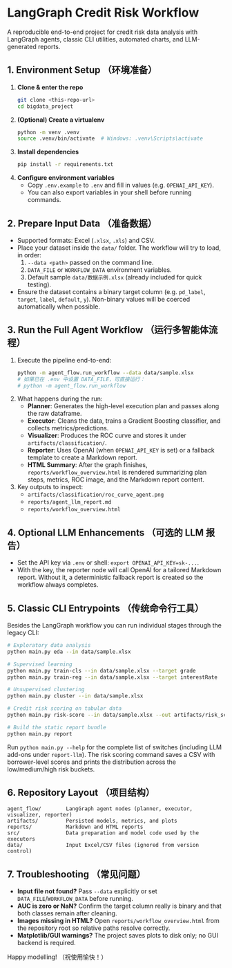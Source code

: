 ﻿# LangGraph Credit Risk Workflow

A reproducible end-to-end project for credit risk data analysis with LangGraph agents, classic CLI utilities, automated charts, and LLM-generated reports.

## 1. Environment Setup （环境准备）
1. **Clone & enter the repo**
   ```bash
   git clone <this-repo-url>
   cd bigdata_project
   ```
2. **(Optional) Create a virtualenv**
   ```bash
   python -m venv .venv
   source .venv/bin/activate  # Windows: .venv\Scripts\activate
   ```
3. **Install dependencies**
   ```bash
   pip install -r requirements.txt
   ```
4. **Configure environment variables**
   - Copy `.env.example` to `.env` and fill in values (e.g. `OPENAI_API_KEY`).
   - You can also export variables in your shell before running commands.

## 2. Prepare Input Data （准备数据）
- Supported formats: Excel (`.xlsx`, `.xls`) and CSV.
- Place your dataset inside the `data/` folder. The workflow will try to load, in order:
  1. `--data <path>` passed on the command line.
  2. `DATA_FILE` or `WORKFLOW_DATA` environment variables.
  3. Default sample `data/数据示例.xlsx` (already included for quick testing).
- Ensure the dataset contains a binary target column (e.g. `pd_label`, `target`, `label`, `default`, `y`). Non-binary values will be coerced automatically when possible.

## 3. Run the Full Agent Workflow （运行多智能体流程）
1. Execute the pipeline end-to-end:
   ```bash
   python -m agent_flow.run_workflow --data data/sample.xlsx
   # 如果已在 .env 中设置 DATA_FILE，可直接运行：
   # python -m agent_flow.run_workflow
   ```
2. What happens during the run:
   - **Planner**: Generates the high-level execution plan and passes along the raw dataframe.
   - **Executor**: Cleans the data, trains a Gradient Boosting classifier, and collects metrics/predictions.
   - **Visualizer**: Produces the ROC curve and stores it under `artifacts/classification/`.
   - **Reporter**: Uses OpenAI (when `OPENAI_API_KEY` is set) or a fallback template to create a Markdown report.
   - **HTML Summary**: After the graph finishes, `reports/workflow_overview.html` is rendered summarizing plan steps, metrics, ROC image, and the Markdown report content.
3. Key outputs to inspect:
   - `artifacts/classification/roc_curve_agent.png`
   - `reports/agent_llm_report.md`
   - `reports/workflow_overview.html`

## 4. Optional LLM Enhancements （可选的 LLM 报告）
- Set the API key via `.env` or shell: `export OPENAI_API_KEY=sk-...`.
- With the key, the reporter node will call OpenAI for a tailored Markdown report. Without it, a deterministic fallback report is created so the workflow always completes.

## 5. Classic CLI Entrypoints （传统命令行工具）
Besides the LangGraph workflow you can run individual stages through the legacy CLI:
```bash
# Exploratory data analysis
python main.py eda --in data/sample.xlsx

# Supervised learning
python main.py train-cls --in data/sample.xlsx --target grade
python main.py train-reg --in data/sample.xlsx --target interestRate

# Unsupervised clustering
python main.py cluster --in data/sample.xlsx

# Credit risk scoring on tabular data
python main.py risk-score --in data/sample.xlsx --out artifacts/risk_scores.csv

# Build the static report bundle
python main.py report
```
Run `python main.py --help` for the complete list of switches (including LLM add-ons under `report-llm`).
The risk scoring command saves a CSV with borrower-level scores and prints the
distribution across the low/medium/high risk buckets.

## 6. Repository Layout （项目结构）
```
agent_flow/        LangGraph agent nodes (planner, executor, visualizer, reporter)
artifacts/         Persisted models, metrics, and plots
reports/           Markdown and HTML reports
src/               Data preparation and model code used by the executors
data/              Input Excel/CSV files (ignored from version control)
```

## 7. Troubleshooting （常见问题）
- **Input file not found?** Pass `--data` explicitly or set `DATA_FILE`/`WORKFLOW_DATA` before running.
- **AUC is zero or NaN?** Confirm the target column really is binary and that both classes remain after cleaning.
- **Images missing in HTML?** Open `reports/workflow_overview.html` from the repository root so relative paths resolve correctly.
- **Matplotlib/GUI warnings?** The project saves plots to disk only; no GUI backend is required.

Happy modelling! （祝使用愉快！）
